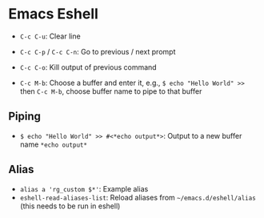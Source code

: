 # Emacs Eshell

- `C-c C-u`: Clear line
- `C-c C-p` / `C-c C-n`: Go to previous / next prompt
- `C-c C-o`: Kill output of previous command

- `C-c M-b`: Choose a buffer and enter it, e.g., `$ echo "Hello World" >>` then `C-c M-b`, choose buffer name to pipe to that buffer

## Piping

- `$ echo "Hello World" >> #<*echo output*>`: Output to a new buffer name `*echo output*`

## Alias

- `alias a 'rg_custom $*'`: Example alias
- `eshell-read-aliases-list`: Reload aliases from `~/emacs.d/eshell/alias` (this needs to be run in eshell)
